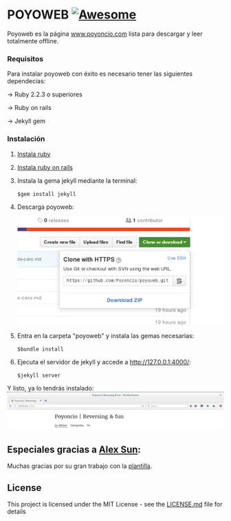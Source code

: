 

# POYOWEB [![Awesome](https://cdn.rawgit.com/sindresorhus/awesome/d7305f38d29fed78fa85652e3a63e154dd8e8829/media/badge.svg)](https://github.com/sindresorhus/awesome)

Poyoweb es la página www.poyoncio.com lista para descargar y leer totalmente offline. 

### Requisitos 

Para instalar poyoweb con éxito es necesario tener las siguientes dependecias:
    
-> Ruby 2.2.3 o superiores
    
-> Ruby on rails 
    
-> Jekyll gem 

### Instalación

  1. [Instala ruby](https://www.ruby-lang.org/es/documentation/installation/)  
  
  2. [Instala ruby on rails](http://www.rubyonrails.org.es/instala.html)
  
  3. Instala la gema jekyll mediante la terminal:
      ```
      $gem install jekyll
      ``` 
  
  
  3. Descarga poyoweb:
       
       ![](images/descarga-blog.png)
  
  
  4. Entra en la carpeta "poyoweb" y instala las gemas necesarias:
      ```
      $bundle install
      ``` 
  
  
  5. Ejecuta el servidor de jekyll y accede a  http://127.0.0.1:4000/: 
      ```
      $jekyll server 
      ```
      
Y listo, ya lo tendrás instalado:
![](images/captura-local.png)


## Especiales gracias a [Alex Sun](https://github.com/syaning):

Muchas gracias por su gran trabajo con la [plantilla](https://github.com/syaning/vida).


## License

This project is licensed under the MIT License - see the [LICENSE.md](LICENSE.md) file for details

